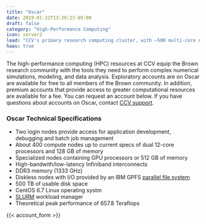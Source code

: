 ```yaml
---
title: "Oscar"
date: 2019-01-22T13:29:23-05:00
draft: false
category: "High-Performance Computing"
icon: server2
lead: "CCV's primary research computing cluster, with ~500 multi-core nodes, including both CPU and GPU nodes."
haas: true
---
```

The high-performance computing (HPC) resources at CCV equip the Brown research community with the tools they need to perform complex numerical simulations, modeling, and data analysis. Exploratory accounts are on Oscar are available for free to all members of the Brown community. In addition, premium accounts that provide access to greater computational resources are available for a fee. You can request an account below. If you have questions about accounts on Oscar, contact [CCV support](mailto:support@ccv.brown.edu). 

### Oscar Technical Specifications

- Two login nodes provide access for application development, debugging and batch job management
- About 400 compute nodes up to current specs of dual 12-core processors and 128 GB of memory
- Specialized nodes containing GPU processors or 512 GB of memory
- High-bandwith/low-latency Infiniband interconnects
- DDR3 memory (1333 GHz)
- Diskless nodes with I/O provided by an IBM GPFS [parallel file system](/doc/file-system)
- 500 TB of usable disk space
- CentOS 6.7 Linux operating systm
- [SLURM](http://slurm.schedmd.com/archive/slurm-15.08-latest/) workload manager
- Theoretical peak performance of 657.8 Teraflops

{{< account_form >}}

